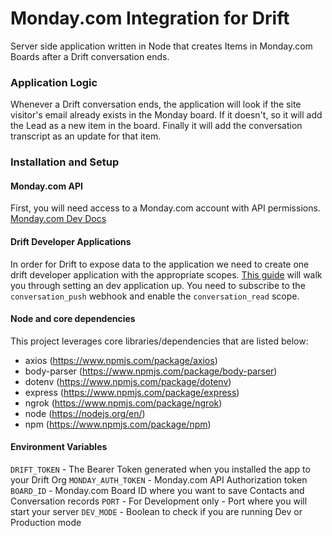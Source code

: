 # Monday.com Integration for Drift

Server side application written in Node that creates Items in Monday.com Boards after a Drift conversation ends.

### Application Logic

Whenever a Drift conversation ends, the application will look if the site visitor's email already exists in the Monday board. If it doesn't, so it will add the Lead as a new item in the board. Finally it will add the conversation transcript as an update for that item.

### Installation and Setup

#### Monday.com API

First, you will need access to a Monday.com account with API permissions. [Monday.com Dev Docs](https://developer.monday.com/api-reference/docs)

#### Drift Developer Applications

In order for Drift to expose data to the application we need to create one drift developer application with the appropriate scopes. [This guide](https://devdocs.drift.com/docs/quick-start) will walk you through setting an dev application up. You need to subscribe to the `conversation_push` webhook and enable the `conversation_read` scope.

#### Node and core dependencies

This project leverages core libraries/dependencies that are listed below:

- axios (https://www.npmjs.com/package/axios)
- body-parser (https://www.npmjs.com/package/body-parser)
- dotenv (https://www.npmjs.com/package/dotenv)
- express (https://www.npmjs.com/package/express)
- ngrok (https://www.npmjs.com/package/ngrok)
- node (https://nodejs.org/en/)
- npm (https://www.npmjs.com/package/npm)

#### Environment Variables

`DRIFT_TOKEN` - The Bearer Token generated when you installed the app to your Drift Org
`MONDAY_AUTH_TOKEN` - Monday.com API Authorization token
`BOARD_ID` - Monday.com Board ID where you want to save Contacts and Conversation records
`PORT` - For Development only - Port where you will start your server
`DEV_MODE` - Boolean to check if you are running Dev or Production mode
